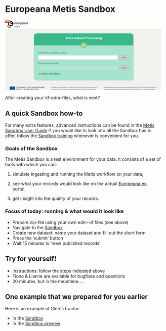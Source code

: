 # Europeana Metis Sandbox

![Sandbox](img/Sandbox_screen_v2.png)

After creating your iiif-edm-files, what is next?

## A quick Sandbox how-to
For many extra features, advanced instructions can be found in the [Metis Sandbox User Guide](https://europeana.atlassian.net/wiki/spaces/EF/pages/2104295432/Metis+Sandbox+User+Guide)
If you would like to look into all the Sandbox has to offer, follow the [Sandbox training](https://europeana.atlassian.net/wiki/spaces/EF/pages/2227765249/METIS+Sandbox+Training) whenever is convenient for you.


### Goals of the Sandbox

The Metis Sandbox is a test environment for your data. It consists of a set of tools with which you can:

1. simulate ingesting and running the Metis workflow on your data,

2. see what your records would look like on the actual [Europeana.eu](https://www.europeana.eu/nl) portal,

3. get insight into the quality of your records.

### Focus of today: running & what would it look like

* Prepare zip-file using your own edm-iiif files (see above)
* Navigate to the [Sandbox](https://metis-sandbox.europeana.eu/) 
* Create new dataset: name your dataset and fill out the short form
* Press the ‘submit’ button
* Wait 15 minutes to ‘view published records’

## Try for yourself!
* Instructions: follow the steps indicated above
* Fiona & Lianne are available for bugfixes and questions
* 20 minutes, but in the meantime:...

## One example that we prepared for you earlier
Here is an example of Glen's tractor:
* In the [Sandbox](https://metis-sandbox.europeana.eu/dataset/213)
* In the [Sandbox preview](https://metis-sandbox-publish-api-prod-portal.eanadev.org/nl/item/213/_TEMPLATE_IIIF_Tractor)


